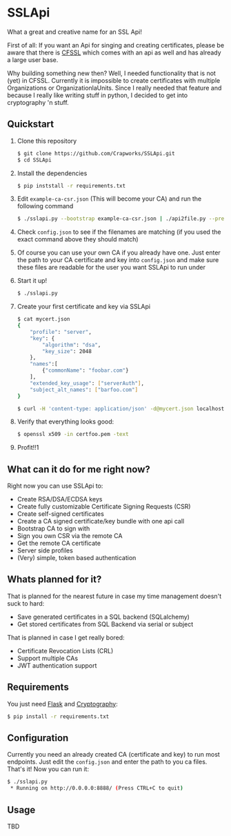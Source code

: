 # SSLApi

What a great and creative name for an SSL Api!

First of all: If you want an Api for singing and creating certificates, please be aware that there is [CFSSL](https://github.com/cloudflare/cfssl) which comes with an api as well and has already a large user base.

Why building something new then? Well, I needed functionality that is not (yet) in CFSSL. Currently it is impossible to create certificates with multiple Organizations or OrganizationlaUnits. Since I really needed that feature and because I really like writing stuff in python, I decided to get into cryptography 'n stuff.

## Quickstart

1. Clone this repository

    ```bash
    $ git clone https://github.com/Crapworks/SSLApi.git
    $ cd SSLApi
    ```

2. Install the dependencies

    ```bash
    $ pip inststall -r requirements.txt
    ```

3. Edit `example-ca-csr.json` (This will become your CA) and run the following command

    ```bash
    $ ./sslapi.py --bootstrap example-ca-csr.json | ./api2file.py --prefix ca
    ```

4. Check `config.json` to see if the filenames are matching (if you used the exact command above they should match)

5. Of course you can use your own CA if you already have one. Just enter the path to your CA certificate and key into `config.json` and make sure these files are readable for the user you want SSLApi to run under

6. Start it up!

    ```bash
    $ ./sslapi.py
    ```

7. Create your first certificate and key via SSLApi

    ```bash
    $ cat mycert.json
    {
        "profile": "server",
        "key": {
            "algorithm": "dsa", 
            "key_size": 2048
        }, 
        "names":[
            {"commonName": "foobar.com"}
        ],
        "extended_key_usage": ["serverAuth"],
        "subject_alt_names": ["barfoo.com"]
    }

    $ curl -H 'content-type: application/json' -d@mycert.json localhost:8888/v1/x509/cert | ./api2file.py --prefix certfoo
    ```

8. Verify that everything looks good:

    ```bash
    $ openssl x509 -in certfoo.pem -text
    ```

9. Profit!!1

## What can it do for me right now?

Right now you can use SSLApi to:

* Create RSA/DSA/ECDSA keys
* Create fully customizable Certificate Signing Requests (CSR)
* Create self-signed certificates
* Create a CA signed certificate/key bundle with one api call
* Bootstrap CA to sign with
* Sign you own CSR via the remote CA
* Get the remote CA certificate
* Server side profiles
* (Very) simple, token based authentication

## Whats planned for it?

That is planned for the nearest future in case my time management doesn't suck to hard:

* Save generated certificates in a SQL backend (SQLalchemy)
* Get stored certificates from SQL Backend via serial or subject

That is planned in case I get really bored:
* Certificate Revocation Lists (CRL)
* Support multiple CAs
* JWT authentication support

## Requirements

You just need [Flask](http://flask.pocoo.org) and [Cryptography](https://cryptography.io):
```bash
$ pip install -r requirements.txt
```

## Configuration

Currently you need an already created CA (certificate and key) to run most endpoints. Just edit the `config.json` and enter the path to you ca files. That's it! Now you can run it:

```bash
$ ./sslapi.py
 * Running on http://0.0.0.0:8888/ (Press CTRL+C to quit)
```

## Usage

TBD
